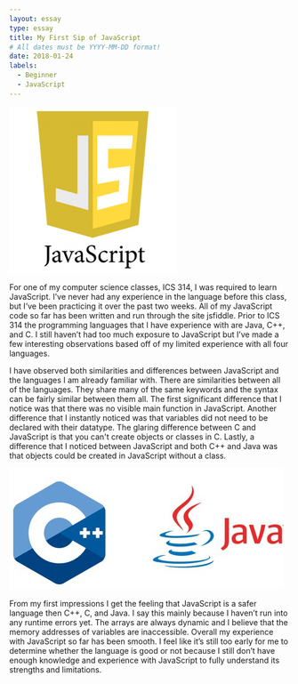 ```yaml
---
layout: essay
type: essay
title: My First Sip of JavaScript
# All dates must be YYYY-MM-DD format!
date: 2018-01-24
labels:
  - Beginner
  - JavaScript
---
```


<img class="ui medium left floated image" src="../images/javascript_logo.png">

  For one of my computer science classes, ICS 314, I was required to learn JavaScript.  I’ve never had any experience in the language before this class, but I’ve been practicing it over the past two weeks.  All of my JavaScript code so far has been written and run through the site jsfiddle.  Prior to ICS 314 the programming languages that I have experience with are Java, C++, and C.  I still haven’t had too much exposure to JavaScript but I’ve made a few interesting observations based off of my limited experience with all four languages.

  I have observed both similarities and differences between JavaScript and the languages I am already familiar with.  There are similarities between all of the languages.  They share many of the same keywords and the syntax can be fairly similar between them all.  The first significant difference that I notice was that there was no visible main function in JavaScript.  Another difference that I instantly noticed was that variables did not need to be declared with their datatype.  The glaring difference between C and JavaScript is that you can't create objects or classes in C. Lastly, a difference that I noticed between JavaScript and both C++ and Java was that objects could be created in JavaScript without a class. 

<img class="ui tiny left circular floated image" src="../images/java_c.jpg">

  From my first impressions I get the feeling that JavaScript is a safer language then C++, C, and Java.  I say this mainly because I haven’t run into any runtime errors yet.  The arrays are always dynamic and I believe that the memory addresses of variables are inaccessible.  Overall my experience with JavaScript so far has been smooth.  I feel like it’s still too early for me to determine whether the language is good or not because I still don’t have enough knowledge and experience with JavaScript to fully understand its strengths and limitations.
